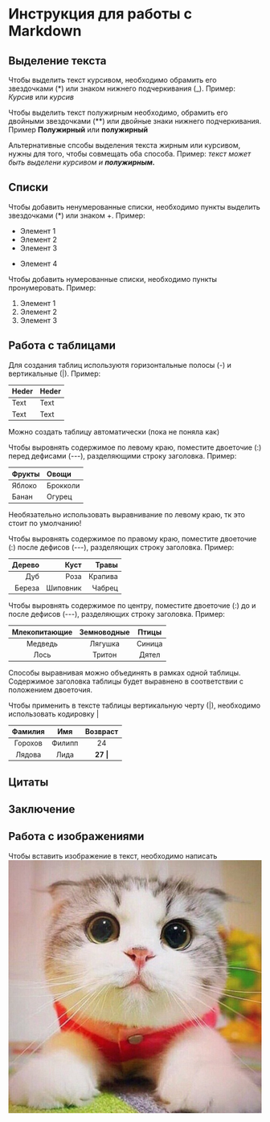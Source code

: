 # Инструкция для работы с Markdown

## Выделение текста
Чтобы выделить текст курсивом, необходимо обрамить его звездочками (*) или знаком нижнего подчеркивания (_). Пример: *Курсив* или _курсив_


Чтобы выделить текст полужирным необходимо, обрамить его двойными звездочками (**) или двойные знаки нижнего подчеркивания. Пример **Полужирный** или __полужирный__

Альтернативные спсобы выделения текста жирным или курсивом, нужны для того, чтобы совмещать оба способа. Пример: _текст может быть выделени курсивом и **полужирным.**_

## Списки

Чтобы добавить ненумерованные списки, необходимо пункты выделить звездочками (*) или знаком +. Пример:
* Элемент 1
* Элемент 2
* Элемент 3
+ Элемент 4

Чтобы добавить нумерованные списки, необходимо пункты пронумеровать. Пример:

1. Элемент 1
2. Элемент 2
3. Элемент 3

## Работа с таблицами

Для создания таблиц используютя горизонтальные полосы (-) и вертикальные (|). Пример:

| Heder | Heder |
| ------|-------|
| Text  | Text  |
| Text  | Text  |

Можно создать таблицу автоматически (пока не поняла как)

Чтобы выровнять содержимое по левому краю, поместите двоеточие (:) перед дефисами (---), разделяющими строку заголовка. Пример:

| Фрукты | Овощи |
|:-------|:------|
| Яблоко | Брокколи |
| Банан | Огурец |

Необязательно использовать выравнивание по левому краю, тк это стоит по умолчанию!

Чтобы выровнять содержимое по правому краю, поместите двоеточие (:) после дефисов (---), разделяющих строку заголовка. Пример:

| Дерево | Куст | Травы |
|-------:|------:|------:|
| Дуб | Роза | Крапива |
| Береза | Шиповник | Чабрец |

Чтобы выровнять содержимое по центру, поместите двоеточие (:) до и после дефисов (---), разделяющих строку заголовка. Пример:

| Млекопитающие | Земноводные | Птицы |
|:-------:|:------:|:------:|
| Медведь | Лягушка | Синица |
| Лось | Тритон | Дятел |

Способы выравнивая можно объединять в рамках одной таблицы. 
Содержимое заголовка таблицы будет выравнено в соответствии с положением двоеточия.

Чтобы применить в тексте таблицы вертикальную черту (|), необходимо использовать кодировку &#124;

| Фамилия | Имя | Возвраст |
|:-------:|:------:|:------:|
| Горохов | Филипп | 24 |
| Лядова | Лида | **27 &#124;**| (пример)

## Цитаты

## Заключение

## Работа с изображениями

Чтобы вставить изображение в текст, необходимо написать ![Привет, это котик](chat_avatar-136.jpg)